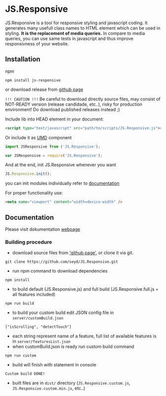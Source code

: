 # JS.Responsive

JS.Responsive is a tool for responsive styling and javascript coding. It generates many usefull class names to HTML element which can be used in styling. **It is the replacement of media queries.** In compare to media queries, you can use same tests in javascript and thus improve responsivness of your website.

## Installation

npm

```
npm install js-responsive
```

or download release from [github page](https://github.com/seyd/JS.Responsive/releases)

`!!! CAUTION !!!` Be careful to download directly source files, may consist of NOT-READY version (release candidade, etc..), risky for production environment! Do download published releases instead ;)


Include lib into HEAD element in your document:

```html
<script type="text/javascript" src="path/to/scripts/JS.Responsive.js"></script>
```

Or include it as [UMD](http://davidbcalhoun.com/2014/what-is-amd-commonjs-and-umd/#umd-universal-module-definition) component
```javascript
import JSResponsive from ('JS.Responsive');
```
```javascript
var JSResponsive = require('JS.Responsive');
```

And at the end, init JS.Responsive whenever you want
```javascript
JS.Responsive.init();
```
you can init modules individually refer to [documentation](https://jsresponsive.wezeo.com/documentation/JS.Responsive/#.init)

For proper functionality use:

```html
<meta name="viewport" content="width=device-width" />
 ```


## Documentation

Please visit dokumentation [webpage](https://jsresponsive.wezeo.com/documentation/)

### Building procedure
- download source files from ['github page'](https://github.com/seyd/JS.Responsive/archive/master.zip), or clone it via git.
```
git clone https://github.com/seyd/JS.Responsive.git
```
- run npm command to download dependencies
```
npm install
```
- to build default (JS.Responsive.js) and full build (JS.Responsive.full.js = all features included)
```
npm run build
```
- to build your custom build edit JSON config file in `server/customBuild.json`
```
["isScrolling", "detectTouch"]
```
- each string represent name of a feature, full list of available features is in `server/featuresList.json`
- when customBuild.json is ready run custom build command
```
npm run custom
```
- build will finish with statement in console
```
Custom build DONE!
```
- built files are in `dist/` directory (`JS.Responsive.custom.js`, `JS.Responsive.custom.min.js`, etc..)
